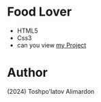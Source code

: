 # Food Lover
- HTML5
- Css3
- can you view [my Project](https://toshpulatovalimardon.github.io/Food-Lover/)
# Author 
(2024) Toshpo'latov Alimardon
